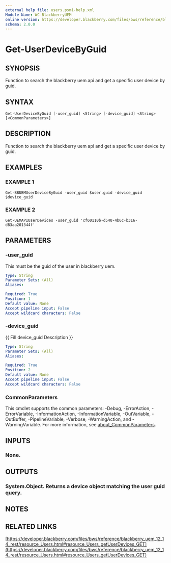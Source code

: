 ```yaml
---
external help file: users.psm1-help.xml
Module Name: WC-BlackberryUEM
online version: https://developer.blackberry.com/files/bws/reference/blackberry_uem_12_14_rest/resource_Users.html#resource_Users_getUserDevices_GET
schema: 2.0.0
---
```


# Get-UserDeviceByGuid

## SYNOPSIS
Function to search the blackberry uem api and get a specific user device by guid.

## SYNTAX

```
Get-UserDeviceByGuid [-user_guid] <String> [-device_guid] <String> [<CommonParameters>]
```

## DESCRIPTION
Function to search the blackberry uem api and get a specific user device by guid.

## EXAMPLES

### EXAMPLE 1
```
Get-BBUEMUserDeviceByGuid -user_guid $user.guid -device_guid $device_guid
```

### EXAMPLE 2
```
Get-UEMAPIUserDevices -user_guid 'cf60110b-d540-4b6c-b316-d83aa201344f'
```

## PARAMETERS

### -user_guid
This must be the guid of the user in blackberry uem.

```yaml
Type: String
Parameter Sets: (All)
Aliases:

Required: True
Position: 1
Default value: None
Accept pipeline input: False
Accept wildcard characters: False
```

### -device_guid
{{ Fill device_guid Description }}

```yaml
Type: String
Parameter Sets: (All)
Aliases:

Required: True
Position: 2
Default value: None
Accept pipeline input: False
Accept wildcard characters: False
```

### CommonParameters
This cmdlet supports the common parameters: -Debug, -ErrorAction, -ErrorVariable, -InformationAction, -InformationVariable, -OutVariable, -OutBuffer, -PipelineVariable, -Verbose, -WarningAction, and -WarningVariable. For more information, see [about_CommonParameters](http://go.microsoft.com/fwlink/?LinkID=113216).

## INPUTS

### None.
## OUTPUTS

### System.Object. Returns a device object matching the user guid query.
## NOTES

## RELATED LINKS

[https://developer.blackberry.com/files/bws/reference/blackberry_uem_12_14_rest/resource_Users.html#resource_Users_getUserDevices_GET](https://developer.blackberry.com/files/bws/reference/blackberry_uem_12_14_rest/resource_Users.html#resource_Users_getUserDevices_GET)

